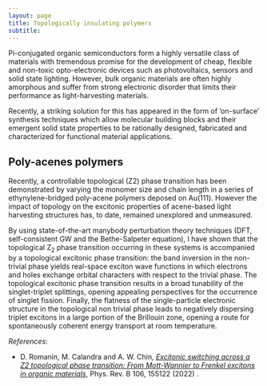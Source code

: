 ```yaml
---
layout: page
title: Topologically insulating polymers
subtitle: 
---
```


Pi-conjugated organic semiconductors form a highly versatile class of materials with tremendous promise for the development of cheap, flexible and non-toxic opto-electronic devices such as photovoltaics, sensors and solid state lighting. However, bulk organic materials are often highly amorphous and suffer from strong electronic disorder that limits their performance as light-harvesting materials.

Recently, a striking solution for this has appeared in the form of ’on-surface’ synthesis techniques which allow molecular building blocks and their emergent solid state properties to be rationally designed, fabricated and characterized for functional material applications.

## Poly-acenes polymers

Recently, a controllable topological (Z2) phase transition has been demonstrated by varying the monomer size and chain length in a series of ethynylene-bridged poly-acene polymers deposed on Au(111). However the impact of topology on the excitonic properties of acene-based light harvesting structures has,
to date, remained unexplored and unmeasured.

By using state-of-the-art manybody perturbation theory techniques (DFT, self-consistent GW and the Bethe-Salpeter equation), I have shown that the topological Z<sub>2</sub> phase transition occurring in these systems is accompanied by a topological excitonic phase transition: the band inversion in the non-trivial phase yields real-space exciton wave functions in which electrons and holes exchange orbital characters with respect to the trivial phase. The
topological excitonic phase transition results in a broad tunability of the singlet-triplet splittings, opening appealing perspectives for the occurrence of singlet fission. Finally, the flatness of the single-particle electronic structure in the topological non trivial phase leads to negatively dispersing
triplet excitons in a large portion of the Brillouin zone, opening a route for spontaneously coherent energy transport at room temperature.

_References_:
* D. Romanin, M. Calandra and A. W. Chin, [_Excitonic switching across a Z2 topological phase transition: From Mott-Wannier to Frenkel excitons in organic materials_](https://doi.org/10.1103/PhysRevB.106.155122), Phys. Rev. B 106, 155122 (2022) .
